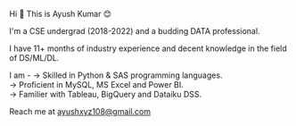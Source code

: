 Hi 👋
This is Ayush Kumar 😊

I'm a CSE undergrad (2018-2022) and a budding DATA professional.

I have 11+ months of industry experience and decent knowledge in the field of DS/ML/DL.

I am -
-> Skilled in Python & SAS programming languages. </br>
-> Proficient in MySQL, MS Excel and Power BI. </br>
-> Familier with Tableau, BigQuery and Dataiku DSS. </br>

Reach me at ayushxyz108@gmail.com
